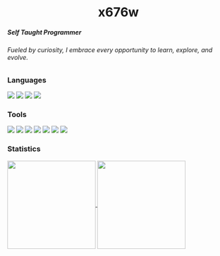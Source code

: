 <h1 align="center">x676w</h1>
<div>
  <h5>Self Taught Programmer</h5>
  <h6>Fueled by curiosity, I embrace every opportunity to learn, explore, and evolve.</h6>
</div>
<div>
  <h3>Languages</h3>
  <img src="https://svgl-badge.vercel.app/api/Language/TypeScript?theme=dark"/>
  <img src="https://svgl-badge.vercel.app/api/Language/JavaScript?theme=dark"/>
  <img src="https://svgl-badge.vercel.app/api/Language/HTML5?theme=dark"/>
  <img src="https://svgl-badge.vercel.app/api/Language/CSS?theme=dark"/>
</div>
<div>
  <h3>Tools</h3>
  <img src="https://svgl-badge.vercel.app/api/Software/Visual%20Studio?theme=dark"/>
  <img src="https://svgl-badge.vercel.app/api/Software/Visual%20Studio%20Code?theme=dark"/>
  <img src="https://svgl-badge.vercel.app/api/Software/Git?theme=dark"/>
  <img src="https://svgl-badge.vercel.app/api/Software/Github?theme=dark"/>
  <img src="https://svgl-badge.vercel.app/api/Library/Node.js?theme=dark"/>
  <img src="https://svgl-badge.vercel.app/api/Library/Bun?theme=dark"/>
  <img src="https://svgl-badge.vercel.app/api/Compiler/Babel?theme=dark"/>
</div>
<div>
  <h3>Statistics</h3>
  <a href="https://github.com/anuraghazra/github-readme-stats">
    <img height=200 align="center" src="https://github-readme-stats.vercel.app/api?username=x676w&theme=github_dark&show_icons=true" />
  </a>
  <a href="https://github.com/anuraghazra/github-readme-stats">
    <img height=200 align="center" src="https://github-readme-stats.vercel.app/api/top-langs?username=x676w&theme=github_dark&show_icons=false&card_width=350" />
  </a>
  <img height=15 align="right" src="https://komarev.com/ghpvc/?username=x676w&abbreviated=true" />
</div>
